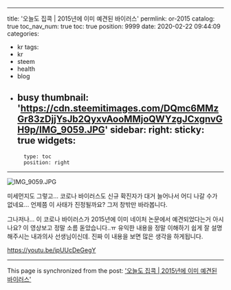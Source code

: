 
---
title: '오늘도 집콕 | 2015년에 이미 예견된 바이러스'
permlink: or-2015
catalog: true
toc_nav_num: true
toc: true
position: 9999
date: 2020-02-22 09:44:09
categories:
- kr
tags:
- kr
- steem
- health
- blog
- busy
thumbnail: 'https://cdn.steemitimages.com/DQmc6MMzGr83zDjjYsJb2QyxvAooMMjoQWYzgJCxgnvGH9p/IMG_9059.JPG'
sidebar:
    right:
        sticky: true
widgets:
    -
        type: toc
        position: right
---


![IMG_9059.JPG](https://cdn.steemitimages.com/DQmc6MMzGr83zDjjYsJb2QyxvAooMMjoQWYzgJCxgnvGH9p/IMG_9059.JPG)


미세먼지도 그렇고... 코로나 바이러스도 신규 확진자가 대거 늘어나서 어디 나갈 수가 없네요... 언제쯤 이 사태가 진정될까요? 그저 창밖만 바라봅니다.


그나저나... 이 코로나 바이러스가 2015년에 이미 네이처 논문에서 예견되었다는거 아시나요? 이 영상보고 정말 소름 돋았습니다..ㅠ 유익한 내용을 정말 이해하기 쉽게 잘 설명해주시는 내과의사 선생님이신데. 진짜 이 내용을 보면 많은 생각을 하게됩니다.


https://youtu.be/ipUUcDeGegY

- - -

This page is synchronized from the post: ['오늘도 집콕 | 2015년에 이미 예견된 바이러스'](https://steemit.com/@loveecho/or-2015)

